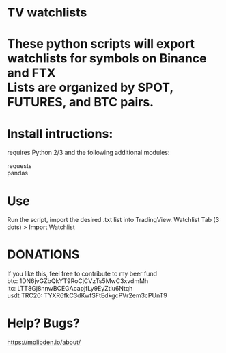 # TV watchlists
These python scripts will export watchlists for symbols on Binance and FTX<br>
Lists are organized by SPOT, FUTURES, and BTC pairs.
=======

# Install intructions:

requires Python 2/3 and the following additional modules:

requests<br/>
pandas<br/>


# Use
Run the script, import the desired .txt list into TradingView.
Watchlist Tab (3 dots) > Import Watchlist


# DONATIONS

If you like this, feel free to contribute to my beer fund<br/>
btc: 1DN6jvGZbQkYT9RoCjCVzTs5MwC3xvdmMh<br/>
ltc: LTT8Gj8nnwBCEGAcapjfLy9EyZtiu6Ntqh<br/>
usdt TRC20: TYXR6fkC3dKwfSFtEdkgcPVr2em3cPUnT9<br/>
# Help? Bugs?
https://molibden.io/about/
